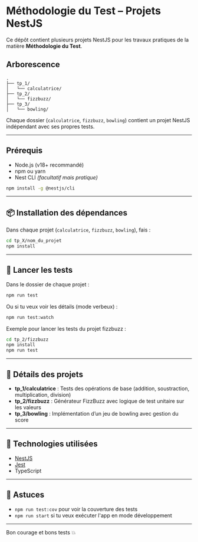 # Méthodologie du Test – Projets NestJS

Ce dépôt contient plusieurs projets NestJS pour les travaux pratiques de la matière **Méthodologie du Test**.

## Arborescence

```
.
├── tp_1/
│   └── calculatrice/
├── tp_2/
│   └── fizzbuzz/
├── tp_3/
│   └── bowling/
```

Chaque dossier (`calculatrice`, `fizzbuzz`, `bowling`) contient un projet NestJS indépendant avec ses propres tests.

---

## Prérequis

- Node.js (v18+ recommandé)
- npm ou yarn
- Nest CLI *(facultatif mais pratique)*

```bash
npm install -g @nestjs/cli
```

---

## 📦 Installation des dépendances

Dans chaque projet (`calculatrice`, `fizzbuzz`, `bowling`), fais :

```bash
cd tp_X/nom_du_projet
npm install
```

---

## 🚀 Lancer les tests

Dans le dossier de chaque projet :

```bash
npm run test
```

Ou si tu veux voir les détails (mode verbeux) :

```bash
npm run test:watch
```

Exemple pour lancer les tests du projet fizzbuzz :

```bash
cd tp_2/fizzbuzz
npm install
npm run test
```

---

## 📁 Détails des projets

- **tp_1/calculatrice** : Tests des opérations de base (addition, soustraction, multiplication, division)
- **tp_2/fizzbuzz** : Générateur FizzBuzz avec logique de test unitaire sur les valeurs
- **tp_3/bowling** : Implémentation d’un jeu de bowling avec gestion du score

---

## 🧪 Technologies utilisées

- [NestJS](https://nestjs.com/)
- [Jest](https://jestjs.io/)
- TypeScript

---

## 📌 Astuces

- `npm run test:cov` pour voir la couverture des tests
- `npm run start` si tu veux exécuter l'app en mode développement

---

Bon courage et bons tests 💥
